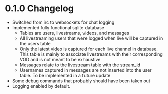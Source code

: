 # 0.1.0 Changelog
* Switched from irc to websockets for chat logging
* Implemented fully functional sqlite database
  * Tables are users, livestreams, videos, and messages
  * All livestreaming users that were logged when live will be captured in the users table
  * Only the latest video is captured for each live channel in database.  This table is mainly to associate livestreams with their corresponding VOD and is not meant to be exhaustive
  *	Messages relate to the livestream table with the stream_id
  * Usernames captured in messages are not inserted into the user table.  To be implemented in a future update
* Some debug commands that probably should have been taken out  
* Logging enabled by default. 
